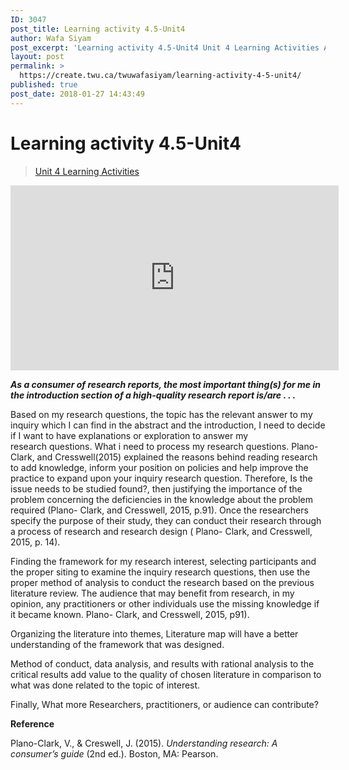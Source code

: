 ```yaml
---
ID: 3047
post_title: Learning activity 4.5-Unit4
author: Wafa Siyam
post_excerpt: 'Learning activity 4.5-Unit4 Unit 4 Learning Activities As a consumer of research reports, the most important thing(s) for me in the introduction section of a high-quality research report is/are . . . Based on my research questions, the topic has the relevant answer to my inquiry which I can find in the abstract and the &hellip; <p><a href="https://create.twu.ca/twuwafasiyam/learning-activity-4-5-unit4/">Continue reading<span> "Learning activity 4.5-Unit4"</span></a></p>'
layout: post
permalink: >
  https://create.twu.ca/twuwafasiyam/learning-activity-4-5-unit4/
published: true
post_date: 2018-01-27 14:43:49
---
```

<h1><strong>Learning activity 4.5-Unit4</strong></h1>

<blockquote class="wp-embedded-content" data-secret="SSz7ZLLX4i"><a href="https://create.twu.ca/ldrs591/unit-4-learning-activities/">Unit 4 Learning Activities</a></p></blockquote>



<iframe class="wp-embedded-content" sandbox="allow-scripts" security="restricted" src="https://create.twu.ca/ldrs591/unit-4-learning-activities/embed/#?secret=SSz7ZLLX4i" data-secret="SSz7ZLLX4i" width="525" height="296" title="&#8220;Unit 4 Learning Activities&#8221; &#8212; Leadership 591: Scholarly Inquiry" frameborder="0" marginwidth="0" marginheight="0" scrolling="no"></iframe>

<strong><em>As a consumer of research reports, the most important thing(s) for me in the introduction section of a high-quality research report is/are . . .</em></strong>

Based on my research questions, the topic has the relevant answer to my inquiry which I can find in the abstract and the introduction, I need to decide if I want to have explanations or exploration to answer my research questions. What i need to process my research questions. Plano- Clark, and Cresswell(2015) explained the reasons behind reading research to add knowledge, inform your position on policies and help improve the practice to expand upon your inquiry research question. Therefore, Is the issue needs to be studied found?, then justifying the importance of the problem concerning the deficiencies in the knowledge about the problem required (Plano- Clark, and Cresswell, 2015, p.91). Once the researchers specify the purpose of their study, they can conduct their research through a process of research and research design ( Plano- Clark, and Cresswell, 2015, p. 14).

Finding the framework for my research interest, selecting participants and the proper siting to examine the inquiry research questions, then use the proper method of analysis to conduct the research based on the previous literature review. The audience that may benefit from research, in my opinion, any practitioners or other individuals use the missing knowledge if it became known. Plano- Clark, and Cresswell, 2015, p91).

Organizing the literature into themes, Literature map will have a better understanding of the framework that was designed.

Method of conduct, data analysis, and results with rational analysis to the critical results add value to the quality of chosen literature in comparison to what was done related to the topic of interest.

Finally, What more Researchers, practitioners, or audience can contribute?

<strong>Reference</strong>

Plano-Clark, V., &amp; Creswell, J. (2015). <em>Understanding research: A consumer’s guide</em> (2nd ed.). Boston, MA: Pearson.